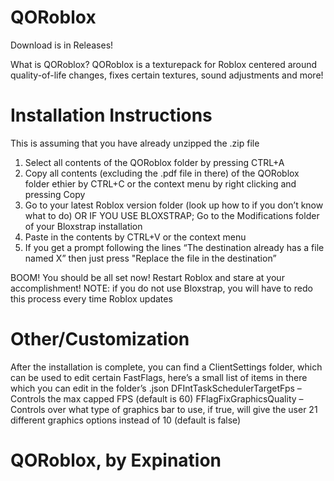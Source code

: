 # QORoblox

Download is in Releases!

What is QORoblox?
QORoblox is a texturepack for Roblox centered around quality-of-life changes, fixes certain 
textures, sound adjustments and more!

# Installation Instructions
This is assuming that you have already unzipped the .zip file

1. Select all contents of the QORoblox folder by pressing CTRL+A
2. Copy all contents (excluding the .pdf file in there) of the QORoblox folder ethier by CTRL+C or 
the context menu by right clicking and pressing Copy
3. Go to your latest Roblox version folder (look up how to if you don’t know what to do) 
OR IF YOU USE BLOXSTRAP; Go to the Modifications folder of your Bloxstrap installation
4. Paste in the contents by CTRL+V or the context menu
5. If you get a prompt following the lines “The destination already has a file named X” then 
just press "Replace the file in the destination”

BOOM! You should be all set now! Restart Roblox and stare at your accomplishment!
NOTE: if you do not use Bloxstrap, you will have to redo this process every time Roblox updates

# Other/Customization
After the installation is complete, you can find a ClientSettings folder, which can be used to edit 
certain FastFlags, here’s a small list of items in there which you can edit in the folder’s .json
DFIntTaskSchedulerTargetFps – Controls the max capped FPS (default is 60)
FFlagFixGraphicsQuality – Controls over what type of graphics bar to use, if true, will give the 
user 21 different graphics options instead of 10 (default is false)


# QORoblox, by Expination
